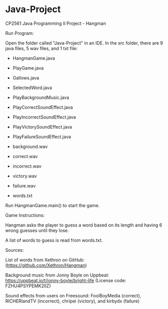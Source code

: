 # Java-Project
CP2561 Java Programming II Project - Hangman

Run Program:

Open the folder called "Java-Project" in an IDE. In the src folder, there are 9 java files, 5 wav files, and 1 txt file:

- HangmanGame.java
- PlayGame.java
- Gallows.java
- SelectedWord.java
- PlayBackgroundMusic.java
- PlayCorrectSoundEffect.java
- PlayIncorrectSoundEffect.java
- PlayVictorySoundEffect.java
- PlayFailureSoundEffect.java

- background.wav
- correct.wav
- incorrect.wav
- victory.wav
- failure.wav

- words.txt

Run HangmanGame.main() to start the game.

Game Instructions:

Hangman asks the player to guess a word based on its length and having 6 wrong guesses until they lose.

A list of words to guess is read from words.txt.

Sources:

List of words from Xethron on GitHub:
(https://github.com/Xethron/Hangman)

Background music from Jonny Boyle on Uppbeat:
https://uppbeat.io/t/jonny-boyle/bright-life (License code: FZHU4PSYPEMK2IIZ)

Sound effects from users on Freesound:
FoolBoyMedia (correct), RICHERlandTV (incorrect), chripei (victory), and kirbydx (failure)
